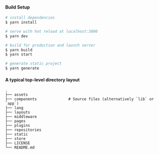 
#### Build Setup

``` bash
# install dependencies
$ yarn install

# serve with hot reload at localhost:3000
$ yarn dev

# build for production and launch server
$ yarn build
$ yarn start

# generate static project
$ yarn generate
```

#### A typical top-level directory layout

    .
    ├── assets                  
    ├── components              # Source files (alternatively `lib` or `app`)            
    ├── lang                    
    ├── layouts                    
    ├── middleware                   
    ├── pages
    ├── plugins
    ├── repositories
    ├── static
    ├── store
    ├── LICENSE
    └── README.md
